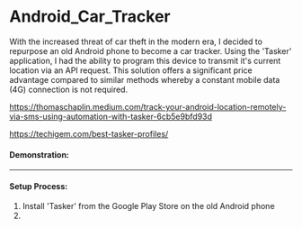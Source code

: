 # Android_Car_Tracker
With the increased threat of car theft in the modern era, I decided to repurpose an old Android phone to become a car tracker. Using the 'Tasker' application, I had the ability to program this device to transmit it's current location via an API request. This solution offers a significant price advantage compared to similar methods whereby a constant mobile data (4G) connection is not required. 

https://thomaschaplin.medium.com/track-your-android-location-remotely-via-sms-using-automation-with-tasker-6cb5e9bfd93d

https://techigem.com/best-tasker-profiles/

#### Demonstration:

-------------------------------------------------------------------------------------------------------------------------------

#### Setup Process:

1. Install 'Tasker' from the Google Play Store on the old Android phone
2. 
